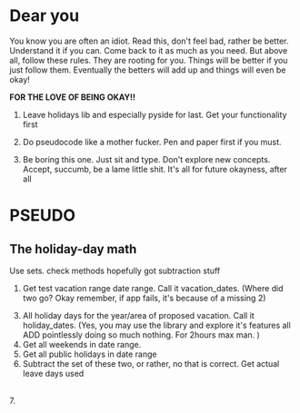 # Dear you

You know you are often an idiot. Read this, don't feel bad, rather be better. Understand it if you can. Come back to it as much as you need. But above all, follow these rules. They are rooting for you. Things will be better if you just follow them. Eventually the betters will add up and things will even be okay!

**FOR THE LOVE OF BEING OKAY!!**

1. Leave holidays lib and especially pyside for last. Get your functionality first

2. Do pseudocode like a mother fucker. Pen and paper first if you must.

3. Be boring this one. Just sit and type. Don't explore new concepts. Accept, succumb, be a lame little shit. It's all for future okayness, after all


# PSEUDO
## The holiday-day math
Use sets. check methods hopefully got subtraction stuff
1. Get test vacation range date range. Call it vacation_dates.
(Where did two go? Okay remember, if app fails, it's because of a missing 2)
<!-- done: got meself a list[datetime] -->
<!-- IDIOT, should be a set. READ THE INSTRUCTIONS -->
3. All holiday days for the year/area of proposed vacation. Call it holiday_dates.
(Yes, you may use the library and explore it's features all ADD pointlessly doing so much nothing. For 2hours max man.  )
4. Get all weekends in date range.
5. Get all public holidays in date range
6. Subtract the set of these two, or rather, no that is correct. Get actual leave days used
<br>
7. 